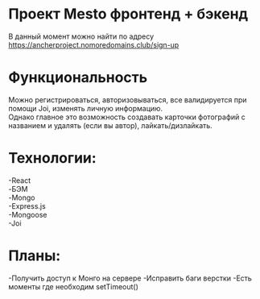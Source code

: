 # Проект Mesto фронтенд + бэкенд
В данный момент можно найти по адресу https://ancherproject.nomoredomains.club/sign-up

# Функциональность
Можно регистрироваться, авторизовываться, все валидируется при помощи Joi, изменять личную информацию.  
Однако главное это возможность создавать карточки фотографий с названием и удалять (если вы автор), лайкать/дизлайкать.

# Технологии:
-React  
-БЭМ  
-Mongo  
-Express.js  
-Mongoose  
-Joi  

# Планы:
-Получить доступ к Монго на сервере
-Исправить баги верстки
-Есть моменты где необходим setTimeout()
